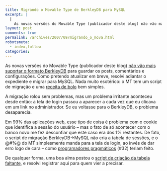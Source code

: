 ```yaml
---
title: Migrando o Movable Type de BerkleyDB para MySQL
excerpt: |
  |
    As novas versões do Movable Type (publicador deste blog) não vão mais suportar o formato BerkleyDB para guardar os posts, comentários e configurações. Como pretendo atualizar em breve, resolvi adiantar o expediente e migrar para MySQL. Nada muito esotérico: o...
layout: post
comments: true
permalink: /archives/2007/09/migrando_o_mova.html
robotsmeta:
  - index,follow
categories:
---
```

As novas versões do Movable Type (publicador deste blog) [não vão mais suportar o formato BerkleyDB][1] para guardar os posts, comentários e configurações. Como pretendo atualizar em breve, resolvi adiantar o expediente e migrar para MySQL. Nada muito esotérico: o MT tem um script de migração e uma [receita de bolo][2] bem simples.

A migração rolou sem problemas, mas um problema irritante aconteceu desde então: a tela de login passou a aparecer a cada vez que eu clicava em um link no administrador. Se eu voltasse para o BerkleyDB, o problema desaparecia.

Em 99% das aplicações web, esse tipo de coisa é problema com o cookie que identifica a sessão do usuário &#8211; mas o fato de só acontecer com o banco novo me fez desconfiar que este caso era dos 1% restantes. De fato, o script de migração BerkleyDB->MySQL não cria a tabela de sessões, e o @#%@ do MT simplesmente manda para a tela de login, ao invés de dar erro logo de cara &#8211; como [programadores pragmáticos][3] (#32) teriam feito.

De qualquer forma, uma boa alma postou o [script de criação da tabela faltante][4], e resolvi registrar aqui para quem vier a precisar.

 [1]: http://www.movabletype.org/documentation/upgrade/
 [2]: http://www.sixapart.com/movabletype/docs/mtupgrade#converting%20your%20berkeley%20db%20database%20to%20a%20sql%20database
 [3]: http://www.codinghorror.com/blog/files/Pragmatic%20Quick%20Reference.htm
 [4]: http://web.archive.org/web/20080217010356/http://forums.sixapart.com/lofiversion/index.php/t56070.html